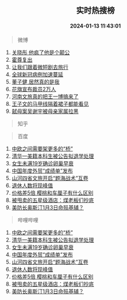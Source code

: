 <div align="center"><h2>实时热搜榜</h2><h4>2024-01-13 11:43:01</h4></div>

> 微博  

1. [关晓彤 他疯了他是个颠公](https://s.weibo.com/weibo?q=%E5%85%B3%E6%99%93%E5%BD%A4%20%E4%BB%96%E7%96%AF%E4%BA%86%E4%BB%96%E6%98%AF%E4%B8%AA%E9%A2%A0%E5%85%AC&t=31&band_rank=1&Refer=top)<br />
2. [霍尊复出](https://s.weibo.com/weibo?q=%E9%9C%8D%E5%B0%8A%E5%A4%8D%E5%87%BA&t=31&band_rank=2&Refer=top)<br />
3. [让我们跟着微短剧去旅行](https://s.weibo.com/weibo?q=%23%E8%AE%A9%E6%88%91%E4%BB%AC%E8%B7%9F%E7%9D%80%E5%BE%AE%E7%9F%AD%E5%89%A7%E5%8E%BB%E6%97%85%E8%A1%8C%23&t=31&band_rank=3&Refer=top)<br />
4. [全球新冠病例加速蔓延](https://s.weibo.com/weibo?q=%23%E5%85%A8%E7%90%83%E6%96%B0%E5%86%A0%E7%97%85%E4%BE%8B%E5%8A%A0%E9%80%9F%E8%94%93%E5%BB%B6%23&t=31&band_rank=4&Refer=top)<br />
5. [董子健 居然真的是我](https://s.weibo.com/weibo?q=%E8%91%A3%E5%AD%90%E5%81%A5%20%E5%B1%85%E7%84%B6%E7%9C%9F%E7%9A%84%E6%98%AF%E6%88%91&t=31&band_rank=5&Refer=top)<br />
6. [花旗宣布裁员2万人](https://s.weibo.com/weibo?q=%23%E8%8A%B1%E6%97%97%E5%AE%A3%E5%B8%83%E8%A3%81%E5%91%982%E4%B8%87%E4%BA%BA%23&t=31&band_rank=6&Refer=top)<br />
7. [河南文旅真的把王一博搞来了](https://s.weibo.com/weibo?q=%23%E6%B2%B3%E5%8D%97%E6%96%87%E6%97%85%E7%9C%9F%E7%9A%84%E6%8A%8A%E7%8E%8B%E4%B8%80%E5%8D%9A%E6%90%9E%E6%9D%A5%E4%BA%86%23&t=31&band_rank=7&Refer=top)<br />
8. [王子文的马甲线隔着裙子都能看见](https://s.weibo.com/weibo?q=%E7%8E%8B%E5%AD%90%E6%96%87%E7%9A%84%E9%A9%AC%E7%94%B2%E7%BA%BF%E9%9A%94%E7%9D%80%E8%A3%99%E5%AD%90%E9%83%BD%E8%83%BD%E7%9C%8B%E8%A7%81&t=31&band_rank=8&Refer=top)<br />
9. [弑母案吴谢宇被母亲家属拉黑](https://s.weibo.com/weibo?q=%23%E5%BC%91%E6%AF%8D%E6%A1%88%E5%90%B4%E8%B0%A2%E5%AE%87%E8%A2%AB%E6%AF%8D%E4%BA%B2%E5%AE%B6%E5%B1%9E%E6%8B%89%E9%BB%91%23&t=31&band_rank=9&Refer=top)<br />

> 知乎  


> 百度  

1. [中欧之间需要架更多的“桥”](https://www.baidu.com/s?wd=%E4%B8%AD%E6%AC%A7%E4%B9%8B%E9%97%B4%E9%9C%80%E8%A6%81%E6%9E%B6%E6%9B%B4%E5%A4%9A%E7%9A%84%E2%80%9C%E6%A1%A5%E2%80%9D&sa=fyb_news&rsv_dl=fyb_news)<br />
2. [清华一美籍本科生被公告拟退学处理](https://www.baidu.com/s?wd=%E6%B8%85%E5%8D%8E%E4%B8%80%E7%BE%8E%E7%B1%8D%E6%9C%AC%E7%A7%91%E7%94%9F%E8%A2%AB%E5%85%AC%E5%91%8A%E6%8B%9F%E9%80%80%E5%AD%A6%E5%A4%84%E7%90%86&sa=fyb_news&rsv_dl=fyb_news)<br />
3. [女生未满19岁确诊卵巢早衰](https://www.baidu.com/s?wd=%E5%A5%B3%E7%94%9F%E6%9C%AA%E6%BB%A119%E5%B2%81%E7%A1%AE%E8%AF%8A%E5%8D%B5%E5%B7%A2%E6%97%A9%E8%A1%B0&sa=fyb_news&rsv_dl=fyb_news)<br />
4. [中国年度外贸“成绩单”发布](https://www.baidu.com/s?wd=%E4%B8%AD%E5%9B%BD%E5%B9%B4%E5%BA%A6%E5%A4%96%E8%B4%B8%E2%80%9C%E6%88%90%E7%BB%A9%E5%8D%95%E2%80%9D%E5%8F%91%E5%B8%83&sa=fyb_news&rsv_dl=fyb_news)<br />
5. [山河四省文旅开启“题海战术”互卷](https://www.baidu.com/s?wd=%E5%B1%B1%E6%B2%B3%E5%9B%9B%E7%9C%81%E6%96%87%E6%97%85%E5%BC%80%E5%90%AF%E2%80%9C%E9%A2%98%E6%B5%B7%E6%88%98%E6%9C%AF%E2%80%9D%E4%BA%92%E5%8D%B7&sa=fyb_news&rsv_dl=fyb_news)<br />
6. [退休人数将现峰值](https://www.baidu.com/s?wd=%E9%80%80%E4%BC%91%E4%BA%BA%E6%95%B0%E5%B0%86%E7%8E%B0%E5%B3%B0%E5%80%BC&sa=fyb_news&rsv_dl=fyb_news)<br />
7. [价格差5倍 樱桃和车厘子有什么区别](https://www.baidu.com/s?wd=%E4%BB%B7%E6%A0%BC%E5%B7%AE5%E5%80%8D+%E6%A8%B1%E6%A1%83%E5%92%8C%E8%BD%A6%E5%8E%98%E5%AD%90%E6%9C%89%E4%BB%80%E4%B9%88%E5%8C%BA%E5%88%AB&sa=fyb_news&rsv_dl=fyb_news)<br />
8. [被甩卖的五星级酒店：煤老板们抄底](https://www.baidu.com/s?wd=%E8%A2%AB%E7%94%A9%E5%8D%96%E7%9A%84%E4%BA%94%E6%98%9F%E7%BA%A7%E9%85%92%E5%BA%97%EF%BC%9A%E7%85%A4%E8%80%81%E6%9D%BF%E4%BB%AC%E6%8A%84%E5%BA%95&sa=fyb_news&rsv_dl=fyb_news)<br />
9. [美防长奥斯汀1月3日命殒基辅？](https://www.baidu.com/s?wd=%E7%BE%8E%E9%98%B2%E9%95%BF%E5%A5%A5%E6%96%AF%E6%B1%801%E6%9C%883%E6%97%A5%E5%91%BD%E6%AE%92%E5%9F%BA%E8%BE%85%EF%BC%9F&sa=fyb_news&rsv_dl=fyb_news)<br />

> 哔哩哔哩  

1. [中欧之间需要架更多的“桥”](https://www.baidu.com/s?wd=%E4%B8%AD%E6%AC%A7%E4%B9%8B%E9%97%B4%E9%9C%80%E8%A6%81%E6%9E%B6%E6%9B%B4%E5%A4%9A%E7%9A%84%E2%80%9C%E6%A1%A5%E2%80%9D&sa=fyb_news&rsv_dl=fyb_news)<br />
2. [清华一美籍本科生被公告拟退学处理](https://www.baidu.com/s?wd=%E6%B8%85%E5%8D%8E%E4%B8%80%E7%BE%8E%E7%B1%8D%E6%9C%AC%E7%A7%91%E7%94%9F%E8%A2%AB%E5%85%AC%E5%91%8A%E6%8B%9F%E9%80%80%E5%AD%A6%E5%A4%84%E7%90%86&sa=fyb_news&rsv_dl=fyb_news)<br />
3. [女生未满19岁确诊卵巢早衰](https://www.baidu.com/s?wd=%E5%A5%B3%E7%94%9F%E6%9C%AA%E6%BB%A119%E5%B2%81%E7%A1%AE%E8%AF%8A%E5%8D%B5%E5%B7%A2%E6%97%A9%E8%A1%B0&sa=fyb_news&rsv_dl=fyb_news)<br />
4. [中国年度外贸“成绩单”发布](https://www.baidu.com/s?wd=%E4%B8%AD%E5%9B%BD%E5%B9%B4%E5%BA%A6%E5%A4%96%E8%B4%B8%E2%80%9C%E6%88%90%E7%BB%A9%E5%8D%95%E2%80%9D%E5%8F%91%E5%B8%83&sa=fyb_news&rsv_dl=fyb_news)<br />
5. [山河四省文旅开启“题海战术”互卷](https://www.baidu.com/s?wd=%E5%B1%B1%E6%B2%B3%E5%9B%9B%E7%9C%81%E6%96%87%E6%97%85%E5%BC%80%E5%90%AF%E2%80%9C%E9%A2%98%E6%B5%B7%E6%88%98%E6%9C%AF%E2%80%9D%E4%BA%92%E5%8D%B7&sa=fyb_news&rsv_dl=fyb_news)<br />
6. [退休人数将现峰值](https://www.baidu.com/s?wd=%E9%80%80%E4%BC%91%E4%BA%BA%E6%95%B0%E5%B0%86%E7%8E%B0%E5%B3%B0%E5%80%BC&sa=fyb_news&rsv_dl=fyb_news)<br />
7. [价格差5倍 樱桃和车厘子有什么区别](https://www.baidu.com/s?wd=%E4%BB%B7%E6%A0%BC%E5%B7%AE5%E5%80%8D+%E6%A8%B1%E6%A1%83%E5%92%8C%E8%BD%A6%E5%8E%98%E5%AD%90%E6%9C%89%E4%BB%80%E4%B9%88%E5%8C%BA%E5%88%AB&sa=fyb_news&rsv_dl=fyb_news)<br />
8. [被甩卖的五星级酒店：煤老板们抄底](https://www.baidu.com/s?wd=%E8%A2%AB%E7%94%A9%E5%8D%96%E7%9A%84%E4%BA%94%E6%98%9F%E7%BA%A7%E9%85%92%E5%BA%97%EF%BC%9A%E7%85%A4%E8%80%81%E6%9D%BF%E4%BB%AC%E6%8A%84%E5%BA%95&sa=fyb_news&rsv_dl=fyb_news)<br />
9. [美防长奥斯汀1月3日命殒基辅？](https://www.baidu.com/s?wd=%E7%BE%8E%E9%98%B2%E9%95%BF%E5%A5%A5%E6%96%AF%E6%B1%801%E6%9C%883%E6%97%A5%E5%91%BD%E6%AE%92%E5%9F%BA%E8%BE%85%EF%BC%9F&sa=fyb_news&rsv_dl=fyb_news)<br />
